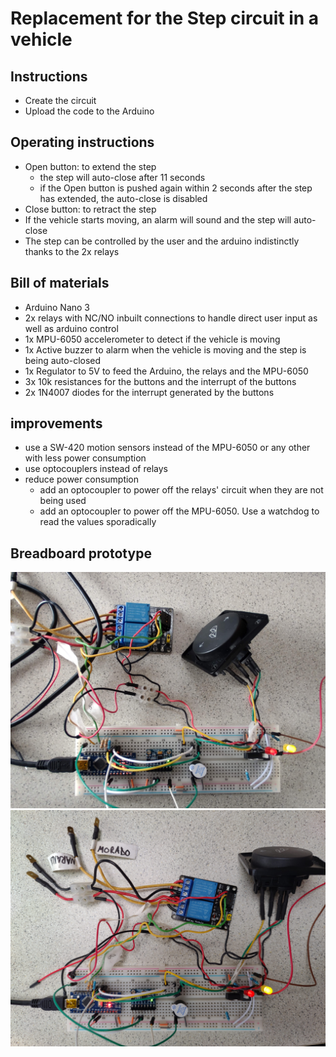 # Replacement for the Step circuit in a vehicle

## Instructions
- Create the circuit
- Upload the code to the Arduino

## Operating instructions
- Open button: to extend the step
  - the step will auto-close after 11 seconds
  - if the Open button is pushed again within 2 seconds after the step has extended, the auto-close is disabled
- Close button: to retract the step
- If the vehicle starts moving, an alarm will sound and the step will auto-close
- The step can be controlled by the user and the arduino indistinctly thanks to the 2x relays

## Bill of materials
- Arduino Nano 3
- 2x relays with NC/NO inbuilt connections to handle direct user input as well as arduino control
- 1x MPU-6050 accelerometer to detect if the vehicle is moving
- 1x Active buzzer to alarm when the vehicle is moving and the step is being auto-closed
- 1x Regulator to 5V to feed the Arduino, the relays and the MPU-6050
- 3x 10k resistances for the buttons and the interrupt of the buttons
- 2x 1N4007 diodes for the interrupt generated by the buttons

## improvements
- use a SW-420 motion sensors instead of the MPU-6050 or any other with less power consumption
- use optocouplers instead of relays
- reduce power consumption
  - add an optocoupler to power off the relays' circuit when they are not being used
  - add an optocoupler to power off the MPU-6050. Use a watchdog to read the values sporadically

## Breadboard prototype
![Schematic](images/breadboard_view1.jpg)
![Schematic](images/breadboard_view2.jpg)
